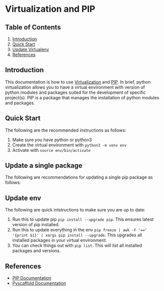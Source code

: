 # Virtualization and PIP 

## Table of Contents
1. [Introduction](#introduction)
2. [Quick Start](#quick-start)
3. [Update Virtualenv](#update-env)
4. [References](#references)

## Introduction


This documentation is how to use [Virtualization](https://docs.python.org/3/tutorial/venv.html) and [PIP](https://pip.pypa.io/en/stable/). In brief, python
virtualization allows you to have a virtual environment with version of python modules and packages suited for
the development of specific project(s). PIP is a package that manages the installation of python modules and packages.  

## Quick Start

The following are the recommended instructions as follows: 

1. Make sure you have python or python3
2. Create the virtual environment with `python3 -m venv env` 
3. Activate with `source env/bin/activate`

## Update a single package 
The following are recommendations for updating a single pip package as follows: 

## Update env

The following are quick intstructions to make sure you are up to date: 

1. Run this to update pip `pip install --upgrade pip`. This ensures latest version of pip installed. 
2. Run this to update everything in the env `pip freeze | awk -F '==' '{print $1}' | xargs pip install --upgrade`. This upgrades all installed packages in your virtual environment.  
3. You can check things out with `pip list`. This will list all installed packages and versions.  



## References 

- [PIP Documentation](https://pip.pypa.io/en/stable/)
- [Pyscaffold Documentation](https://pyscaffold.org/en/stable/index.html)